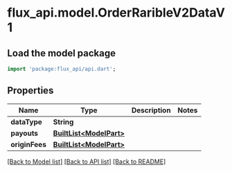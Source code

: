 # flux_api.model.OrderRaribleV2DataV1

## Load the model package
```dart
import 'package:flux_api/api.dart';
```

## Properties
Name | Type | Description | Notes
------------ | ------------- | ------------- | -------------
**dataType** | **String** |  | 
**payouts** | [**BuiltList&lt;ModelPart&gt;**](ModelPart.md) |  | 
**originFees** | [**BuiltList&lt;ModelPart&gt;**](ModelPart.md) |  | 

[[Back to Model list]](../README.md#documentation-for-models) [[Back to API list]](../README.md#documentation-for-api-endpoints) [[Back to README]](../README.md)


